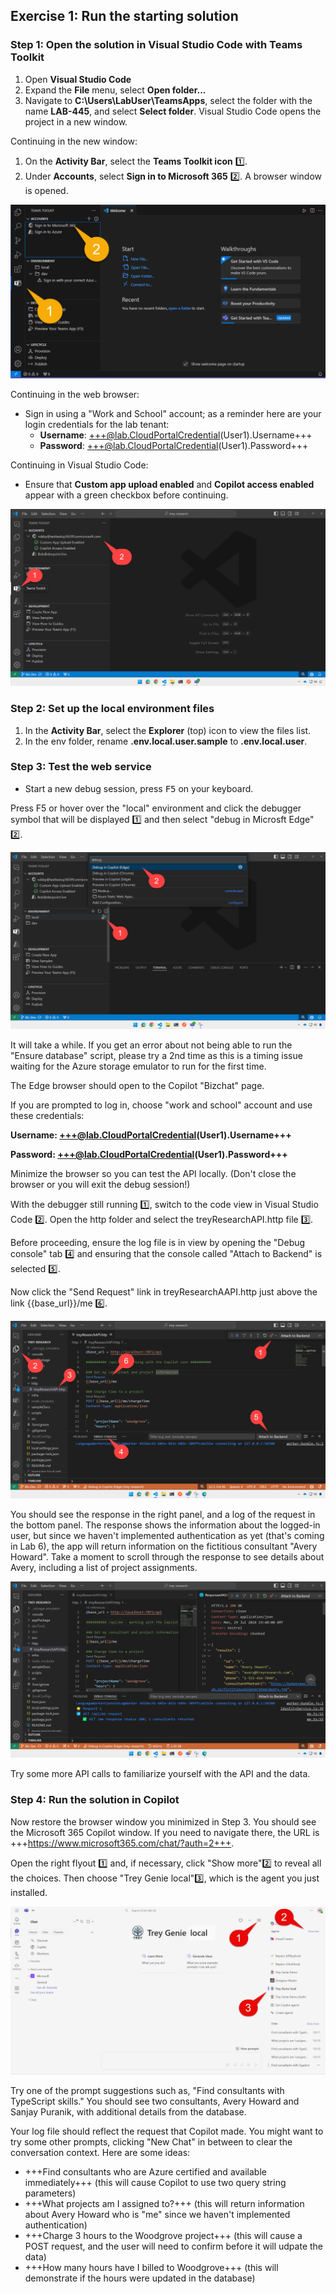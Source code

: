 ## Exercise 1: Run the starting solution

### Step 1: Open the solution in Visual Studio Code with Teams Toolkit

1. Open **Visual Studio Code**
1. Expand the **File** menu, select **Open folder...**
1. Navigate to **C:\Users\LabUser\TeamsApps**, select the folder with the name **LAB-445**, and select **Select folder**. Visual Studio Code opens the project in a new window.

Continuing in the new window:

1. On the **Activity Bar**, select the **Teams Toolkit icon** 1️⃣.
1. Under **Accounts**, select **Sign in to Microsoft 365** 2️⃣. A browser window is opened.

![01-04-SetupTTK-01.png](media/01-04-Setup-TTK-01.png)

Continuing in the web browser:

- Sign in using a "Work and School" account; as a reminder here are your login credentials for the lab tenant:
    - **Username**: +++@lab.CloudPortalCredential(User1).Username+++
    - **Password**: +++@lab.CloudPortalCredential(User1).Password+++

Continuing in Visual Studio Code:

- Ensure that **Custom app upload enabled** and **Copilot access enabled** appear with a green checkbox before continuing.

![run-in-ttk01.png](media/run-in-ttk01.png)

### Step 2: Set up the local environment files

1. In the **Activity Bar**, select the **Explorer** (top) icon to view the files list.
1. In the env folder, rename **.env.local.user.sample** to **.env.local.user**.

### Step 3: Test the web service

- Start a new debug session, press <kbd>F5</kbd> on your keyboard.

Press F5 or hover over the "local" environment and click the debugger symbol that will be displayed 1️⃣ and then select "debug in Microsft Edge" 2️⃣.

![run-in-ttk02.png](media/run-in-ttk02.png)

It will take a while. If you get an error about not being able to run the "Ensure database" script, please try a 2nd time as this is a timing issue waiting for the Azure storage emulator to run for the first time.

The Edge browser should open to the Copilot "Bizchat" page.

If you are prompted to log in, choose "work and school" account and use these credentials:

**Username: +++@lab.CloudPortalCredential(User1).Username+++**

**Password: +++@lab.CloudPortalCredential(User1).Password+++**

Minimize the browser so you can test the API locally. (Don't close the browser or you will exit the debug session!)

With the debugger still running 1️⃣, switch to the code view in Visual Studio Code 2️⃣. Open the http folder and select the treyResearchAPI.http file 3️⃣.

Before proceeding, ensure the log file is in view by opening the "Debug console" tab 4️⃣ and ensuring that the console called "Attach to Backend" is selected 5️⃣.

Now click the "Send Request" link in treyResearchAAPI.http just above the link {{base_url}}/me 6️⃣.

![run-in-ttk04.png](media/run-in-ttk04.png)

You should see the response in the right panel, and a log of the request in the bottom panel. The response shows the information about the logged-in user, but since we haven't implemented authentication as yet (that's coming in Lab 6), the app will return information on the fictitious consultant "Avery Howard". Take a moment to scroll through the response to see details about Avery, including a list of project assignments.

![run-in-ttk05.png](media/run-in-ttk05.png)

Try some more API calls to familiarize yourself with the API and the data.

### Step 4: Run the solution in Copilot

Now restore the browser window you minimized in Step 3. You should see the Microsoft 365 Copilot window. If you need to navigate there, the URL is +++https://www.microsoft365.com/chat/?auth=2+++.

Open the right flyout 1️⃣ and, if necessary, click "Show more"2️⃣ to reveal all the choices. Then choose "Trey Genie local"3️⃣, which is the agent you just installed.

![run-declarative-copilot-01.png](media/run-declarative-copilot-01.png)

Try one of the prompt suggestions such as, "Find consultants with TypeScript skills." You should see two consultants, Avery Howard and Sanjay Puranik, with additional details from the database.

Your log file should reflect the request that Copilot made. You might want to try some other prompts, clicking "New Chat" in between to clear the conversation context. Here are some ideas:

 * +++Find consultants who are Azure certified and available immediately+++ (this will cause Copilot to use two query string parameters)
 * +++What projects am I assigned to?+++ (this will return information about Avery Howard who is "me" since we haven't implemented authentication)
 * +++Charge 3 hours to the Woodgrove project+++ (this will cause a POST request, and the user will need to confirm before it will udpate the data)
 * +++How many hours have I billed to Woodgrove+++ (this will demonstrate if the hours were updated in the database)